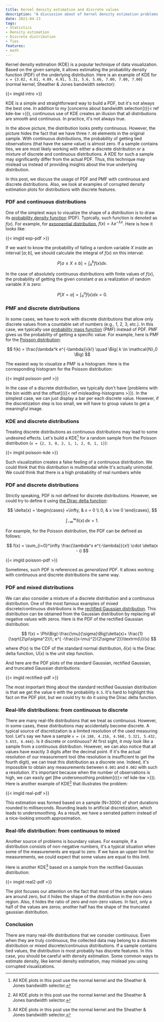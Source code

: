 ```yaml
---
title: Kernel density estimation and discrete values
description: "A discussion about of kernel density estimation problems for distributions with discrete features"
date: 2021-04-13
tags:
- Statistics
- Density estimation
- Discrete distribution
- Ties
features:
- math
---
```


Kernel density estimation (KDE) is a popular technique of data visualization.
Based on the given sample, it allows estimating the probability density function (PDF) of the underlying distribution.
Here is an example of KDE for `x = {3.82, 4.61, 4.89, 4.91, 5.31, 5.6, 5.66, 7.00, 7.00, 7.00}`
  (normal kernel, Sheather & Jones bandwidth selector):

{{< imgld intro >}}

KDE is a simple and straightforward way to build a PDF, but it's not always the best one.
In addition to my [concerns about bandwidth selection]({{< ref kde-bw >}}),
  continuous use of KDE creates an illusion that all distributions are smooth and continuous.
In practice, it's not always true.

In the above picture, the distribution looks pretty continuous.
However, the picture hides the fact that we have three `7.00` elements in the original sample.
With continuous distributions, the probability of getting tied observations (that have the same value) is almost zero.
If a sample contains ties, we are most likely working with
  either a discrete distribution or a mixture of discrete and continuous distributions.
A KDE for such a sample may significantly differ from the actual PDF.
Thus, this technique may mislead us instead of providing insights about the true underlying distribution.

In this post, we discuss the usage of PDF and PMF with continuous and discrete distributions.
Also, we look at examples of corrupted density estimation plots for distributions with discrete features.

<!--more-->

### PDF and continuous distributions

One of the simplest ways to visualize the shape of a distribution is to draw its
  [probability density function](https://en.wikipedia.org/wiki/Probability_density_function) (PDF).
Typically, such function is denoted as $f(x)$.
For example, for [exponential distribution](https://en.wikipedia.org/wiki/Exponential_distribution),
  $f(x) = \lambda e^{-\lambda x}$.
Here is how it looks like:

{{< imgld exp-pdf >}}

If we want to know the probability of falling a random variable $X$ inside an interval $[a;b]$,
  we should calculate the integral of $f(x)$ on this interval:

$$
P[a \leq X \leq b] = \int_a^b f(x) dx.
$$

In the case of absolutely continuous distributions with finite values of $f(x)$,
  the probability of getting the given constant $a$ as a realization of random variable $X$ is zero:

$$
P[X = a] = \int_a^a f(x) dx = 0.
$$


### PMF and discrete distributions

In some cases, we have to work with discrete distributions that allow
  only discrete values from a countable set of numbers (e.g., 1, 2, 3, etc.).
In this case, we typically use
  [probability mass function](https://en.wikipedia.org/wiki/Probability_mass_function) (PMF) instead of PDF.
PMF gives us the probability of getting a specific value.
For example, here is PMF for the [Poisson distribution](https://en.wikipedia.org/wiki/Poisson_distribution):

$$
f(k) = \frac{\lambda^k e^{-\lambda}}{k!} \quad \Big( k \in \mathcal{N}_0 \Big)
$$

The easiest way to visualize a PMF is a histogram.
Here is the corresponding histogram for the Poisson distribution:

{{< imgld poisson-pmf >}}

In the case of a discrete distribution,
  we typically don't have [problems with the bin width and the offset]({{< ref misleading-histograms >}}).
In the simplest case, we can just display a bar per each discrete value.
However, if the discretization step is too small, we will have to group values to get a meaningful image.

### KDE and discrete distributions

Treating discrete distributions as continuous distributions may lead to some undesired effects.
Let's build a KDE[^kde] for a random sample from the Poisson distribution (`x = {2, 3, 0, 2, 1, 1, 2, 0, 1, 1}`):

{{< imgld poisson-kde >}}

Such visualization creates a false feeling of a continuous distribution.
We could think that this distribution is multimodal while it's actually unimodal.
We could think that there is a high probability of real numbers while 

### PDF and discrete distributions

Strictly speaking, PDF is not defined for discrete distributions.
However, we could try to define it using [the Dirac delta function](https://en.wikipedia.org/wiki/Dirac_delta_function):

$$
\delta(x) = \begin{cases} +\infty, & x = 0 \\ 0, & x \ne 0 \end{cases},
$$

$$
\int_{-\infty}^\infty \delta(x) \, dx = 1.
$$

For example, for the Poisson distribution, the PDF can be defined as follows:

$$
f(x) = \sum_{i=0}^\infty \frac{\lambda^x e^{-\lambda}}{x!} \cdot \delta(x - i)
$$

{{< imgld poisson-pdf >}}

Sometimes, such PDF is referenced as *generalized PDF*.
It allows working with continuous and discrete distributions the same way.

### PDF and mixed distributions

We can also consider a mixture of a discrete distribution and a continuous distribution.
One of the most famous examples of mixed discrete/continuous distributions is
  the [rectified Gaussian distribution](https://en.wikipedia.org/wiki/Rectified_Gaussian_distribution).
This distribution can be obtained from the Gaussian distribution by replacing all negative values with zeros.
Here is the PDF of the rectified Gaussian distribution:

$$
f(x) =
 \Phi\Big(-\frac{\mu}{\sigma}\Big)\delta(x)+
  \frac{1}{\sqrt{2\pi\sigma^2}}\; e^{ -\frac{(x-\mu)^2}{2\sigma^2}}\textrm{U}(x)
$$

where
  $\Phi(x)$ is the CDF of the standard normal distribution,
  $\delta(x)$ is the Dirac delta function,
  $\textrm{U}(x)$ is the unit step function.

And here are the PDF plots of the standard Gaussian, rectified Gaussian, and truncated Gaussian distributions:

{{< imgld rectified-pdf >}}

The most important thing about the standard rectified Gaussian distribution is that
  we get the value `0` with the probability `0.5`.
It's hard to highlight this fact on the PDF plot, but we could try to do it using the Dirac delta function.

### Real-life distributions: from continuous to discrete

There are many real-life distributions that we treat as continuous.
However, in some cases, these distributions may accidentally become discrete.
A typical source of discretization is a limited resolution of the used measuring tool.
Let's say we have a sample `x = {4.188, 4.216, 4.568, 5.321, 5.432, 5.655, 6.444}`.
Is it discrete or continuous?
At first sight, it *may look like* a sample from a continuous distribution.
However, we can also notice that all values have exactly 3 digits after the decimal point.
If it's the actual resolution of our measurement tool (the resolution is insufficient to get the fourth digit),
  we can treat this distribution as a discrete one.
Indeed, it's impossible to obtain any measurements between `0.001` and `0.002` with such a resolution.
It's important because when the number of observations is high,
  we can easily get [the undersmoothing problem]({{< ref kde-bw >}}).
Here is another example of KDE[^kde] that illustrates the problem:

{{< imgld real-pdf >}}

This estimation was formed based on a sample (N=3000) of short durations rounded to milliseconds.
Rounding leads to artificial discretization, which leads to undersmoothing.
As a result, we have a serrated pattern instead of a nice-looking smooth approximation.

### Real-life distribution: from continuous to mixed

Another source of problems is boundary values.
For example, if a distribution consists of non-negative numbers,
  it's a typical situation when some of the measurements are equal to zero.
If we have an upper limit for measurements,
  we could expect that some values are equal to this limit.

Here is another KDE[^kde] based on a sample from the rectified Gaussian distribution:

{{< imgld real2-pdf >}}

The plot focuses our attention on the fact that most of the sample values are around zero,
  but it hides the shape of the distribution in the non-zero region.
Also, it hides the ratio of zero and non-zero values.
In fact, only a half of the values are zeros; another half has the shape of the truncated gaussian distribution.

### Conclusion

There are many real-life distributions that we consider continuous.
Even when they are truly continuous, the collected data may belong to
  a discrete distribution or mixed discrete/continuous distributions.
If a sample contains tied values, the distribution is most probably has discrete features.
In this case, you should be careful with density estimation.
Some common ways to estimate density, like kernel density estimation, may mislead you using corrupted visualizations.


[^kde]: All KDE plots in this post use the normal kernel and the Sheather & Jones bandwidth selector.